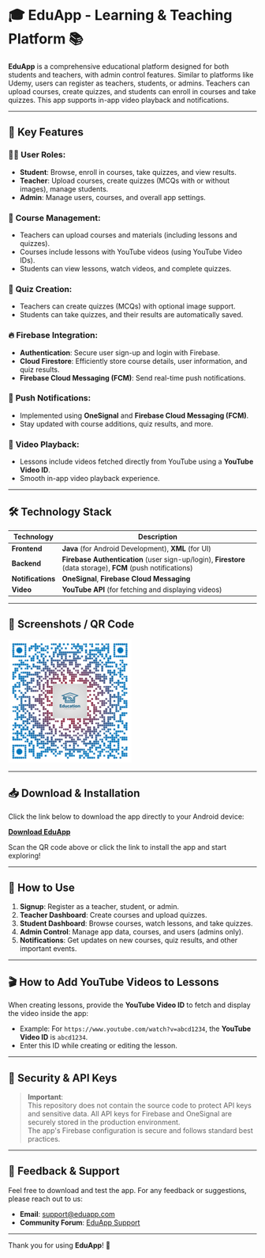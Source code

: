 # 🎓 **EduApp - Learning & Teaching Platform** 📚

**EduApp** is a comprehensive educational platform designed for both students and teachers, with admin control features. Similar to platforms like Udemy, users can register as teachers, students, or admins. Teachers can upload courses, create quizzes, and students can enroll in courses and take quizzes. This app supports in-app video playback and notifications.

---

## 🔑 Key Features

### 👩‍🏫 **User Roles**:
- **Student**: Browse, enroll in courses, take quizzes, and view results.
- **Teacher**: Upload courses, create quizzes (MCQs with or without images), manage students.
- **Admin**: Manage users, courses, and overall app settings.

### 📁 **Course Management**:
- Teachers can upload courses and materials (including lessons and quizzes).
- Courses include lessons with YouTube videos (using YouTube Video IDs).
- Students can view lessons, watch videos, and complete quizzes.

### 📝 **Quiz Creation**:
- Teachers can create quizzes (MCQs) with optional image support.
- Students can take quizzes, and their results are automatically saved.

### 🔥 **Firebase Integration**:
- **Authentication**: Secure user sign-up and login with Firebase.
- **Cloud Firestore**: Efficiently store course details, user information, and quiz results.
- **Firebase Cloud Messaging (FCM)**: Send real-time push notifications.

### 📢 **Push Notifications**:
- Implemented using **OneSignal** and **Firebase Cloud Messaging (FCM)**.
- Stay updated with course additions, quiz results, and more.

### 🎥 **Video Playback**:
- Lessons include videos fetched directly from YouTube using a **YouTube Video ID**.
- Smooth in-app video playback experience.

---

## 🛠 **Technology Stack**

| Technology        | Description                                            |
|-------------------|--------------------------------------------------------|
| **Frontend**      | **Java** (for Android Development), **XML** (for UI)   |
| **Backend**       | **Firebase Authentication** (user sign-up/login), **Firestore** (data storage), **FCM** (push notifications) |
| **Notifications** | **OneSignal**, **Firebase Cloud Messaging**            |
| **Video**         | **YouTube API** (for fetching and displaying videos)   |

---

## 📱 **Screenshots / QR Code**
<img src="./qr-code.png" alt="App QR Code" width="250" />



---

## 📥 **Download & Installation**

Click the link below to download the app directly to your Android device:

[**Download EduApp**](https://www.dropbox.com/scl/fi/7g2gp6ekcpgcym83mar7e/Edu_Droid.apk?rlkey=ghvgdcqcqt8lfx4wj3vf7jkem&st=36gu6qzg&dl=0)


Scan the QR code above or click the link to install the app and start exploring!

---

## 🚀 **How to Use**

1. **Signup**: Register as a teacher, student, or admin.
2. **Teacher Dashboard**: Create courses and upload quizzes.
3. **Student Dashboard**: Browse courses, watch lessons, and take quizzes.
4. **Admin Control**: Manage app data, courses, and users (admins only).
5. **Notifications**: Get updates on new courses, quiz results, and other important events.

---

## 🎬 **How to Add YouTube Videos to Lessons**

When creating lessons, provide the **YouTube Video ID** to fetch and display the video inside the app:

- Example: For `https://www.youtube.com/watch?v=abcd1234`, the **YouTube Video ID** is `abcd1234`.
- Enter this ID while creating or editing the lesson.

---

## 🔐 **Security & API Keys**

> **Important**:  
> This repository does not contain the source code to protect API keys and sensitive data. All API keys for Firebase and OneSignal are securely stored in the production environment.  
> The app's Firebase configuration is secure and follows standard best practices.

---

## 📧 **Feedback & Support**

Feel free to download and test the app. For any feedback or suggestions, please reach out to us:

- **Email**: support@eduapp.com  
- **Community Forum**: [EduApp Support](https://community.eduapp.com)

---

Thank you for using **EduApp**! 🎉
